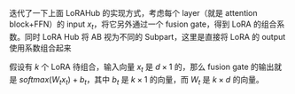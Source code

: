 迭代了一下上面 LoRAHub 的实现方式，考虑每个 layer（就是 attention block+FFN）的 input $x_t$，将它另外通过一个 fusion gate，得到 LoRA 的组合系数。同时 LoRA Hub 将 AB 视为不同的 Subpart，这里是直接将 LoRA 的 output 使用系数组合起来

假设有 $k$ 个 LoRA 待组合，输入向量 $x_t$ 是 $d\times 1$ 的，那么 fusion gate 的输出就是 $softmax(W_tx_t) + b_t$，其中 $b_t$ 是 $k\times 1$ 的向量，而 $W_t$ 是 $k\times d$ 的向量。